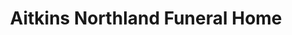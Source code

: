 ---
title: "Aitkins Northland Funeral Home"
url: /cloquet/aitkins-northland-funeral-home/
shop: funeral directors
---